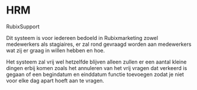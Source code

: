 # HRM
RubixSupport

Dit systeem is voor iedereen bedoeld in Rubixmarketing zowel medewerkers als stagiaires, er zal rond
gevraagd worden aan medewerkers wat zij er graag in willen hebben en hoe.


Het systeem zal vrij wel hetzelfde blijven alleen zullen er een aantal kleine dingen erbij komen zoals
het annuleren van het vrij vragen dat verkeerd is gegaan of een begindatum en einddatum functie toevoegen zodat je niet voor elke dag apart hoeft aan te vragen.
